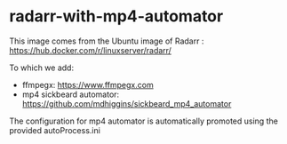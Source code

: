 # radarr-with-mp4-automator

This image comes from the Ubuntu image of Radarr : https://hub.docker.com/r/linuxserver/radarr/

To which we add:
* ffmpegx: https://www.ffmpegx.com
* mp4 sickbeard automator: https://github.com/mdhiggins/sickbeard_mp4_automator

The configuration for mp4 automator is automatically promoted using the provided autoProcess.ini

